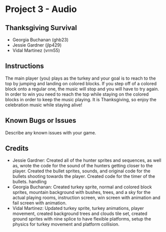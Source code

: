 #	Project	3 - Audio
##	Thanksgiving Survival
* Georgia Buchanan (ghb23)
* Jessie Gardner (jlp429)
* Vidal Martinez (vrm55)
##	Instructions
The main player (you) plays as the turkey and your goal is to reach to the top by jumping and landing on colored blocks.
If you step off of a colored block onto a regular one, the music will stop and you will have to try again.
In order to win you need to reach the top while staying on the colored blocks in order to keep the music playing.
It is Thanksgiving, so enjoy the celebration music while staying alive!
##	Known	Bugs	or	Issues
Describe	any	known	issues	with	your	game.
##	Credits
*	Jessie Gardner:	Created all of the hunter sprites and sequences, as well as, wrote the code for 
                  the sound of the hunters getting closer to the player. Created the bullet sprites,
                  sounds, and original code for the bullets shooting towards the player. Created code
                  for the timer of the bullets.
handling
*	Georgia Buchanan:	Created	turkey sprite, normal and colored block sprites, mountain background with bushes, trees, and a sky for the actual playing rooms, instruction screen, win screen with animation and fail screen with animation.
*	Vidal Martinez:	Updated turkey sprite, turkey animations, player movement, created background trees and clouds tile set, created ground sprites with nine splice to have flexible platforms, setup the physics for turkey movement and platform collision.
